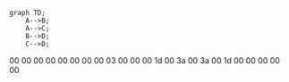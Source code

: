 
```mermaid
graph TD;
    A-->B;
    A-->C;
    B-->D;
    C-->D;
```

00 00 00 00 00 00 00 00
03 00 00 00 1d 00 3a 00
3a 00 1d 00 00 00 00 00